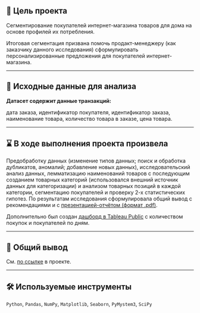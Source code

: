 ## 🎯 Цель проекта
Сегментирование покупателей интернет-магазина товаров для дома на основе профилей их потребления. 

Итоговая сегментация призвана помочь продакт-менеджеру (как заказчику данного исследования) сформулировать персонализированные предложения для покупателей интернет-магазина.
<hr>

## 📂 Исходные данные для анализа
**Датасет содержит данные транзакций:**

дата заказа, идентификатор покупателя, идентификатор заказа, наименование товара, количество товара в заказе, цена товара.
<hr>

## ⌛ В ходе выполнения проекта произвела
Предобработку данных (изменение типов данных; поиск и обработка дубликатов, аномалий; добавление новых данных), исследовательский анализ данных, лемматизацию наименований товаров с последующим созданием товарных категорий (использовался внешний источник данных для категоризации) и анализом товарных позиций в каждой категории, сегментацию покупателей и проверку 2-х статистических гипотез. По результатам исследования сформулировала общий вывод с рекомендациями и с [презентацией-отчётом (формат .pdf)](https://drive.google.com/file/d/1OPCO5T5maZbKPfuq7yWo43tvA4b2k5wu/view?usp=sharing).

Дополнительно был создан [дашборд в Tableau Public](https://public.tableau.com/app/profile/gracheva.daria/viz/purchases_by_date/-_1) с количеством покупок и покупателей по дням.
<hr>

## 📃 Общий вывод
См. [по ссылке](https://github.com/Gracheva-Daria/Yandex.Practicum_analytical_projects/blob/main/12_%D0%A1%D0%B5%D0%B3%D0%BC%D0%B5%D0%BD%D1%82%D0%B0%D1%86%D0%B8%D1%8F%20%D0%BF%D0%BE%D0%BA%D1%83%D0%BF%D0%B0%D1%82%D0%B5%D0%BB%D0%B5%D0%B9%20%D0%BF%D0%BE%20%D0%BF%D1%80%D0%BE%D1%84%D0%B8%D0%BB%D1%8E%20%D0%BF%D0%BE%D1%82%D1%80%D0%B5%D0%B1%D0%BB%D0%B5%D0%BD%D0%B8%D1%8F/12_%D0%A1%D0%B5%D0%B3%D0%B5%D0%BC%D0%B5%D0%BD%D1%82%D0%B0%D1%86%D0%B8%D1%8F%20%D0%BF%D0%BE%D0%BA%D1%83%D0%BF%D0%B0%D1%82%D0%B5%D0%BB%D0%B5%D0%B9%20%D0%BF%D0%BE%20%D0%BF%D1%80%D0%BE%D1%84%D0%B8%D0%BB%D1%8E%20%D0%BF%D0%BE%D1%82%D1%80%D0%B5%D0%B1%D0%BB%D0%B5%D0%BD%D0%B8%D1%8F.ipynb) в проекте.
<hr>

## 🛠️ Используемые инструменты
`Python`, `Pandas`, `NumPy`, `Matplotlib`, `Seaborn`, `PyMystem3`, `SciPy`
